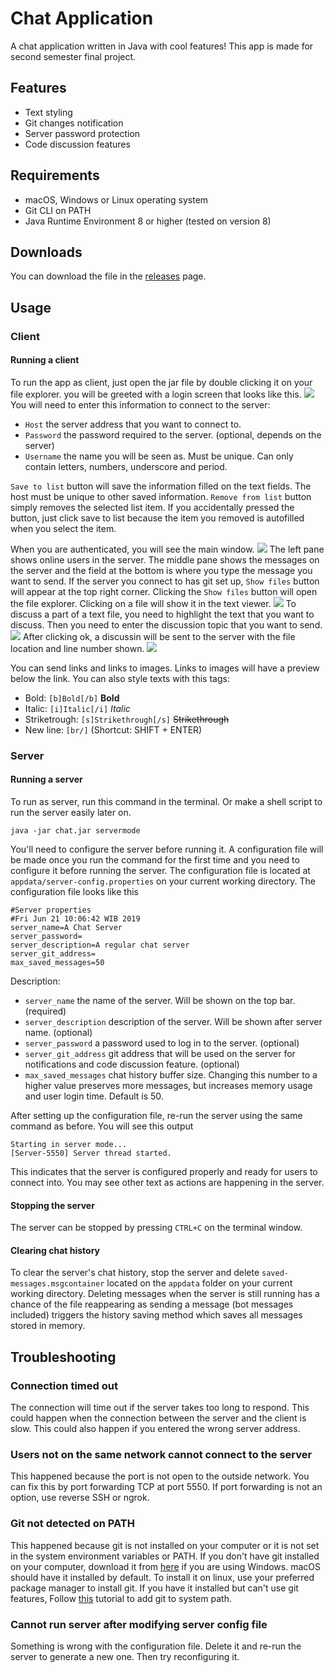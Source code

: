 # Chat Application
A chat application written in Java with cool features! This app is made for second semester final project.

## Features
* Text styling
* Git changes notification
* Server password protection
* Code discussion features

## Requirements
* macOS, Windows or Linux operating system
* Git CLI on PATH
* Java Runtime Environment 8 or higher (tested on version 8)

## Downloads
You can download the file in the [releases](https://github.com/zefryuuko/pl-final-project/releases) page.

## Usage
### Client
#### Running a client
To run the app as client, just open the jar file by double clicking it on your file explorer. you will be greeted with a login screen that looks like this.
![](https://github.com/zefryuuko/pl-final-project/blob/master/documentation/client-login-window.png?raw=true)
You will need to enter this information to connect to the server:
* `Host` the server address that you want to connect to.
* `Password` the password required to the server. (optional, depends on the server)
* `Username` the name you will be seen as. Must be unique. Can only contain letters, numbers, underscore and period.

`Save to list` button will save the information filled on the text fields. The host must be unique to other saved information. `Remove from list` button simply removes the selected list item. If you accidentally pressed the button, just click save to list because the item you removed is autofilled when you select the item.

When you are authenticated, you will see the main window.
![](https://github.com/zefryuuko/pl-final-project/blob/master/documentation/client-main-menu.png?raw=true)
The left pane shows online users in the server. The middle pane shows the messages on the server and the field at the bottom is where you type the message you want to send. If the server you connect to has git set up, `Show files` button will appear at the top right corner.
Clicking the `Show files` button will open the file explorer. Clicking on a file will show it in the text viewer.
![](https://github.com/zefryuuko/pl-final-project/blob/master/documentation/client-file-explorer.png?raw=true)
To discuss a part of a text file, you need to highlight the text that you want to discuss. Then you need to enter the discussion topic that you want to send.
![](https://github.com/zefryuuko/pl-final-project/blob/master/documentation/client-code-discussion.png?raw=true)
After clicking ok, a discussin will be sent to the server with the file location and line number shown.
![](https://github.com/zefryuuko/pl-final-project/blob/master/documentation/client-discussion-preview.png?raw=true)

You can send links and links to images. Links to images will have a preview below the link. You can also style texts with this tags:
* Bold: `[b]Bold[/b]` **Bold**
* Italic: `[i]Italic[/i]` *Italic*
* Striketrough: `[s]Strikethrough[/s]` ~~Strikethrough~~
* New line: `[br/]` (Shortcut: SHIFT + ENTER)

### Server
#### Running a server
To run as server, run this command in the terminal. Or make a shell script to run the server easily later on.
```
java -jar chat.jar servermode
```
You'll need to configure the server before running it. A configuration file will be made once you run the command for the first time and you need to configure it before running the server. The configuration file is located at `appdata/server-config.properties` on your current working directory. The configuration file looks like this
```
#Server properties
#Fri Jun 21 10:06:42 WIB 2019
server_name=A Chat Server
server_password=
server_description=A regular chat server
server_git_address=
max_saved_messages=50
```
Description:
* `server_name` the name of the server. Will be shown on the top bar. (required)
* `server_description` description of the server. Will be shown after server name. (optional)
* `server_password` a password used to log in to the server. (optional)
* `server_git_address` git address that will be used on the server for notifications and code discussion feature. (optional)
* `max_saved_messages` chat history buffer size. Changing this number to a higher value preserves more messages, but increases memory usage and user login time. Default is 50.

After setting up the configuration file, re-run the server using the same command as before. You will see this output
```
Starting in server mode...
[Server-5550] Server thread started.
```
This indicates that the server is configured properly and ready for users to connect into. You may see other text as actions are happening in the server.
#### Stopping the server
The server can be stopped by pressing `CTRL+C` on the terminal window.
#### Clearing chat history
To clear the server's chat history, stop the server and delete `saved-messages.msgcontainer` located on the `appdata` folder on your current working directory. Deleting messages when the server is still running has a chance of the file reappearing as sending a message (bot messages included) triggers the history saving method which saves all messages stored in memory.

## Troubleshooting
### Connection timed out
The connection will time out if the server takes too long to respond. This could happen when the connection between the server and the client is slow. This could also happen if you entered the wrong server address.
### Users not on the same network cannot connect to the server
This happened because the port is not open to the outside network. You can fix this by port forwarding TCP at port 5550. If port forwarding is not an option, use reverse SSH or ngrok.
### Git not detected on PATH
This happened because git is not installed on your computer or it is not set in the system environment variables or PATH. If you don't have git installed on your computer, download it from [here](https://gitforwindows.org/) if you are using Windows. macOS should have it installed by default. To install it on linux, use your preferred package manager to install git. If you have it installed but can't use git features, Follow [this](https://superuser.com/a/284351) tutorial to add git to system path.
### Cannot run server after modifying server config file
Something is wrong with the configuration file. Delete it and re-run the server to generate a new one. Then try reconfiguring it.
